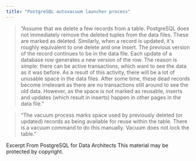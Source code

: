 ```yaml
---
title: "PostgreSQL autovacuum launcher process"
---
```


> “Assume that we delete a few records from a table. PostgreSQL does not immediately remove the deleted tuples from the data files. These are marked as deleted. Similarly, when a record is updated, it's roughly equivalent to one delete and one insert. The previous version of the record continues to be in the data file. Each update of a database row generates a new version of the row. The reason is simple: there can be active transactions, which want to see the data as it was before. As a result of this activity, there will be a lot of unusable space in the data files. After some time, these dead records become irrelevant as there are no transactions still around to see the old data. However, as the space is not marked as reusable, inserts and updates (which result in inserts) happen in other pages in the data file.”

>“The vacuum process marks space used by previously deleted (or updated) records as being available for reuse within the table. There is a vacuum command to do this manually. Vacuum does not lock the table.”

Excerpt From
PostgreSQL for Data Architects
This material may be protected by copyright.